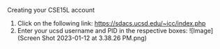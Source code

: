 Creating your CSE15L account

1) Click on the following link: https://sdacs.ucsd.edu/~icc/index.php
2) Enter your ucsd username and PID in the respective boxes: ![Image](Screen Shot 2023-01-12 at 3.38.26 PM.png)

